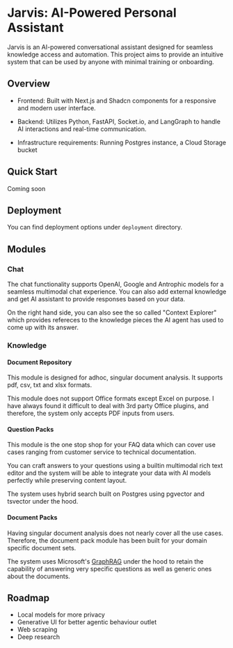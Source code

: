 # Jarvis: AI-Powered Personal Assistant

Jarvis is an AI-powered conversational assistant designed for seamless knowledge access and automation. This project aims to provide an intuitive system that can be used by anyone with minimal training or onboarding.

## Overview

- Frontend: Built with Next.js and Shadcn components for a responsive and modern user interface.

- Backend: Utilizes Python, FastAPI, Socket.io, and LangGraph to handle AI interactions and real-time communication.

- Infrastructure requirements: Running Postgres instance, a Cloud Storage bucket

## Quick Start

Coming soon

## Deployment

You can find deployment options under ```deployment``` directory.

## Modules

### Chat 

The chat functionality supports OpenAI, Google and Antrophic models for a seamless multimodal chat experience. You can also add external knowledge and get AI assistant to provide responses based on your data. 

On the right hand side, you can also see the so called "Context Explorer" which provides refereces to the knowledge pieces the AI agent has used to come up with its answer.

### Knowledge

#### Document Repository

This module is designed for adhoc, singular document analysis. It supports pdf, csv, txt and xlsx formats. 

This module does not support Office formats except Excel on purpose. I have always found it difficult to deal with 3rd party Office plugins, and therefore, the system only accepts PDF inputs from users.

#### Question Packs

This module is the one stop shop for your FAQ data which can cover use cases ranging from customer service to technical documentation.

You can craft answers to your questions using a builtin multimodal rich text editor and the system will be able to integrate your data with AI models perfectly while preserving content layout.

The system uses hybrid search built on Postgres using pgvector and tsvector under the hood.

#### Document Packs

Having singular document analysis does not nearly cover all the use cases. Therefore, the document pack module has been built for your domain specific document sets.

The system uses Microsoft's [GraphRAG](https://microsoft.github.io/graphrag/) under the hood to retain the capability of answering very specific questions as well as generic ones about the documents.

## Roadmap

- Local models for more privacy
- Generative UI for better agentic behaviour outlet
- Web scraping
- Deep research
